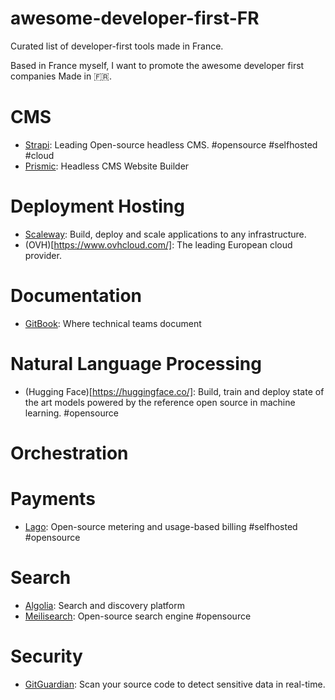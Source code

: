 # awesome-developer-first-FR
Curated list of developer-first tools made in France.

Based in France myself, I want to promote the awesome developer first companies Made in :fr:.

# CMS

- [Strapi](https:www.strapi.io): Leading Open-source headless CMS. #opensource #selfhosted #cloud
- [Prismic](https://prismic.io): Headless CMS Website Builder

# Deployment Hosting

- [Scaleway](https://www.scaleway.com/fr/): Build, deploy and scale applications to any infrastructure.
- (OVH)[https://www.ovhcloud.com/]: The leading European cloud provider.

# Documentation

- [GitBook](https://www.gitbook.com/): Where technical teams document

# Natural Language Processing

- (Hugging Face)[https://huggingface.co/]: Build, train and deploy state of the art models powered by the reference open source in machine learning. #opensource

# Orchestration

# Payments

- [Lago](https://www.getlago.com/): Open-source metering and usage-based billing #selfhosted #opensource


# Search 

- [Algolia](https://www.algolia.com/): Search and discovery platform
- [Meilisearch](https://www.meilisearch.com/): Open-source search engine #opensource

# Security

- [GitGuardian](https://www.gitguardian.com/): Scan your source code to detect sensitive data in real-time.
